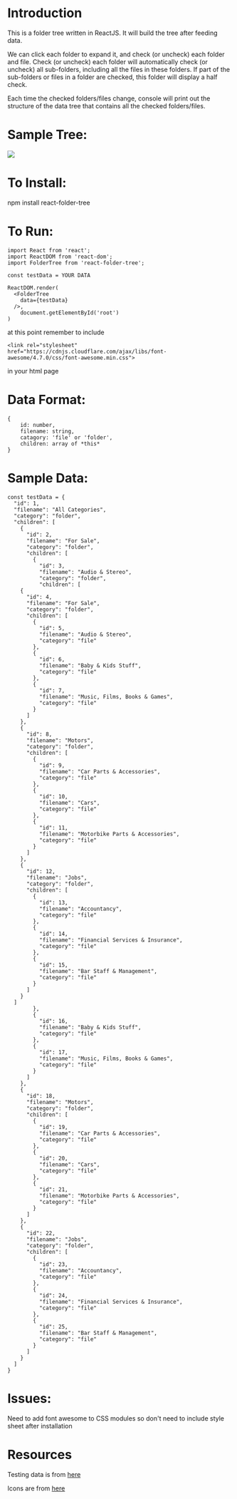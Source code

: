# Introduction  

This is a folder tree written in ReactJS. It will build the tree after feeding data.

We can click each folder to expand it, and check (or uncheck) each folder and file. Check (or uncheck) each folder will automatically check (or uncheck) all sub-folders, including all the files in these folders. If part of the sub-folders or files in a folder are checked, this folder will display a half check.

Each time the checked folders/files change, console will print out the structure of the data tree that contains all the checked folders/files.

# Sample Tree:

![](https://github.com/shunjizhan/React-Folder-Tree/blob/master/sample.png?raw=true)


# To Install: 
npm install react-folder-tree

# To Run: 

	import React from 'react';
	import ReactDOM from 'react-dom';
	import FolderTree from 'react-folder-tree';

	const testData = YOUR DATA

	ReactDOM.render(		 	
	  <FolderTree      
	    data={testData}       
	  />,        
		document.getElementById('root')      
	)     


at this point remember to include

	<link rel="stylesheet" href="https://cdnjs.cloudflare.com/ajax/libs/font-awesome/4.7.0/css/font-awesome.min.css">

in your html page

# Data Format:	

	{				 
		id: number,    			
		filename: string,	     		
		catagory: 'file' or 'folder',	    		
		children: array of *this*	       				
	}		

# Sample Data:

	const testData = {
	  "id": 1,
	  "filename": "All Categories",
	  "category": "folder",
	  "children": [
	    {
	      "id": 2,
	      "filename": "For Sale",
	      "category": "folder",
	      "children": [
	        {
	          "id": 3,
	          "filename": "Audio & Stereo",
	          "category": "folder",
	          "children": [
	    {
	      "id": 4,
	      "filename": "For Sale",
	      "category": "folder",
	      "children": [
	        {
	          "id": 5,
	          "filename": "Audio & Stereo",
	          "category": "file"
	        },
	        {
	          "id": 6,
	          "filename": "Baby & Kids Stuff",
	          "category": "file"
	        },
	        {
	          "id": 7,
	          "filename": "Music, Films, Books & Games",
	          "category": "file"
	        }
	      ]
	    },
	    {
	      "id": 8,
	      "filename": "Motors",
	      "category": "folder",
	      "children": [
	        {
	          "id": 9,
	          "filename": "Car Parts & Accessories",
	          "category": "file"
	        },
	        {
	          "id": 10,
	          "filename": "Cars",
	          "category": "file"
	        },
	        {
	          "id": 11,
	          "filename": "Motorbike Parts & Accessories",
	          "category": "file"
	        }
	      ]
	    },
	    {
	      "id": 12,
	      "filename": "Jobs",
	      "category": "folder",
	      "children": [
	        {
	          "id": 13,
	          "filename": "Accountancy",
	          "category": "file"
	        },
	        {
	          "id": 14,
	          "filename": "Financial Services & Insurance",
	          "category": "file"
	        },
	        {
	          "id": 15,
	          "filename": "Bar Staff & Management",
	          "category": "file"
	        }
	      ]
	    }
	  ]
	        },
	        {
	          "id": 16,
	          "filename": "Baby & Kids Stuff",
	          "category": "file"
	        },
	        {
	          "id": 17,
	          "filename": "Music, Films, Books & Games",
	          "category": "file"
	        }
	      ]
	    },
	    {
	      "id": 18,
	      "filename": "Motors",
	      "category": "folder",
	      "children": [
	        {
	          "id": 19,
	          "filename": "Car Parts & Accessories",
	          "category": "file"
	        },
	        {
	          "id": 20,
	          "filename": "Cars",
	          "category": "file"
	        },
	        {
	          "id": 21,
	          "filename": "Motorbike Parts & Accessories",
	          "category": "file"
	        }
	      ]
	    },
	    {
	      "id": 22,
	      "filename": "Jobs",
	      "category": "folder",
	      "children": [
	        {
	          "id": 23,
	          "filename": "Accountancy",
	          "category": "file"
	        },
	        {
	          "id": 24,
	          "filename": "Financial Services & Insurance",
	          "category": "file"
	        },
	        {
	          "id": 25,
	          "filename": "Bar Staff & Management",
	          "category": "file"
	        }
	      ]
	    }
	  ]
	}		

# Issues:

Need to add font awesome to CSS modules so don't need to include style sheet after installation

# Resources

Testing data is from [here](http://codepen.io/anon/pen/Ftkln?editors=0010)

Icons are from [here](https://www.npmjs.com/package/react-fontawesome)